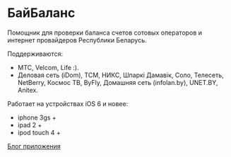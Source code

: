 БайБаланс
=========

Помощник для проверки баланса счетов сотовых операторов и интернет провайдеров Республики Беларусь.

Поддерживаются:

* МТС, Velcom, Life :).
* Деловая сеть (iDom), TCM, НИКС, Шпаркі Дамавік, Соло, Телесеть, NetBerry, Космос ТВ, ByFly, Домашняя сеть (infolan.by), UNET.BY, Anitex.

Работает на устройствах iOS 6 и новее:

* iphone 3gs +
* ipad 2 +
* ipod touch 4 +

[Блог приложения](http://bybalance.wordpress.com)
